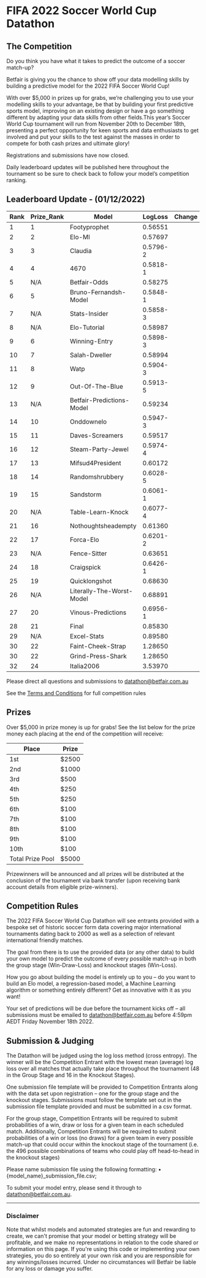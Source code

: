 # FIFA 2022 Soccer World Cup Datathon

## The Competition

Do you think you have what it takes to predict the outcome of a soccer match-up?

Betfair is giving you the chance to show off your data modelling skills by building a predictive model for the 2022 FIFA Soccer World Cup!

With over $5,000 in prizes up for grabs, we’re challenging you to use your modelling skills to your advantage, be that by building your first predictive sports model, improving on an existing design or have a go something different by adapting your data skills from other fields.This year’s Soccer World Cup tournament will run from November 20th to December 18th, presenting a perfect opportunity for keen sports and data enthusiasts to get involved and put your skills to the test against the masses in order to compete for both cash prizes and ultimate glory!

Registrations and submissions have now closed. 

Daily leaderboard updates will be published here throughout the tournament so be sure to check back to follow your model’s competition ranking.

## Leaderboard Update - (01/12/2022)

| Rank | Prize_Rank | Model | LogLoss | Change
---|---|---|---|---
1 | 1 | Footyprophet | 0.56551
2 | 2 | Elo-Ml | 0.57697
3 | 3 | Claudia | 0.5796-2
4 | 4 | 4670 | 0.5818-1
5 | N/A | Betfair-Odds | 0.58275
6 | 5 | Bruno-Fernandsh-Model | 0.5848-1
7 | N/A | Stats-Insider | 0.5858-3
8 | N/A | Elo-Tutorial | 0.58987
9 | 6 | Winning-Entry | 0.5898-3
10 | 7 | Salah-Dweller | 0.58994
11 | 8 | Watp | 0.5904-3
12 | 9 | Out-Of-The-Blue | 0.5913-5
13 | N/A | Betfair-Predictions-Model | 0.59234
14 | 10 | Onddownelo | 0.5947-3
15 | 11 | Daves-Screamers | 0.59517
16 | 12 | Steam-Party-Jewel | 0.5974-4
17 | 13 | Mifsud4President | 0.60172
18 | 14 | Randomshrubbery | 0.6028-5
19 | 15 | Sandstorm | 0.6061-1
20 | N/A | Table-Learn-Knock | 0.6077-4
21 | 16 | Nothoughtsheadempty | 0.61360
22 | 17 | Forca-Elo | 0.6201-2
23 | N/A | Fence-Sitter | 0.63651
24 | 18 | Craigspick | 0.6426-1
25 | 19 | Quicklongshot | 0.68630
26 | N/A | Literally-The-Worst-Model | 0.68891
27 | 20 | Vinous-Predictions | 0.6956-1
28 | 21 | Final | 0.85830
29 | N/A | Excel-Stats | 0.89580
30 | 22 | Faint-Cheek-Strap | 1.28650
30 | 22 | Grind-Press-Shark | 1.28650
32 | 24 | Italia2006 | 3.53970





Please direct all questions and submissions to [datathon@betfair.com.au](mailto:datathon@betfair.com.au)

See the [Terms and Conditions](/modelling/assets/Betfair_TCs_2022_Datathon.pdf) for full competition rules


## Prizes

Over $5,000 in prize money is up for grabs!
See the list below for the prize money each placing at the end of the competition will receive:

| Place | Prize
---|---
1st | $2500
2nd | $1000
3rd | $500
4th | $250
5th | $250
6th | $100
7th | $100
8th | $100
9th | $100
10th | $100
Total Prize Pool | $5000

Prizewinners will be announced and all prizes will be distributed at the conclusion of the tournament via bank transfer (upon receiving bank account details from eligible prize-winners).

## Competition Rules

The 2022 FIFA Soccer World Cup Datathon will see entrants provided with a bespoke set of historic soccer form data covering major international tournaments dating back to 2000 as well as a selection of relevant international friendly matches.

The goal from there is to use the provided data (or any other data) to build your own model to predict the outcome of every possible match-up in both the group stage (Win-Draw-Loss) and knockout stages (Win-Loss).

How you go about building the model is entirely up to you – do you want to build an Elo model, a regression-based model, a Machine Learning algorithm or something entirely different? Get as innovative with it as you want!

Your set of predictions will be due before the tournament kicks off – all submissions must be emailed to [datathon@betfair.com.au](mailto:datathon@betfair.com.au) before 4:59pm AEDT Friday November 18th 2022.

## Submission & Judging

The Datathon will be judged using the log loss method (cross entropy). The winner will be the Competition Entrant with the lowest mean (average) log loss over all matches that actually take place throughout the tournament (48 in the Group Stage and 16 in the Knockout Stages).

One submission file template will be provided to Competition Entrants along with the data set upon registration – one for the group stage and the knockout stages. Submissions must follow the template set out in the submission file template provided and must be submitted in a csv format.

For the group stage, Competition Entrants will be required to submit probabilities of a win, draw or loss for a given team in each scheduled match.
Additionally, Competition Entrants will be required to submit probabilities of a win or loss (no draws) for a given team in every possible match-up that could occur within the knockout stage of the tournament (i.e. the 496 possible combinations of teams who could play off head-to-head in the knockout stages)

Please name submission file using the following formatting:
•	{model_name}_submission_file.csv; 

To submit your model entry, please send it through to [datathon@betfair.com.au](mailto:datathon@betfair.com.au).

--- 
### Disclaimer

Note that whilst models and automated strategies are fun and rewarding to create, we can't promise that your model or betting strategy will be profitable, and we make no representations in relation to the code shared or information on this page. If you're using this code or implementing your own strategies, you do so entirely at your own risk and you are responsible for any winnings/losses incurred. Under no circumstances will Betfair be liable for any loss or damage you suffer.